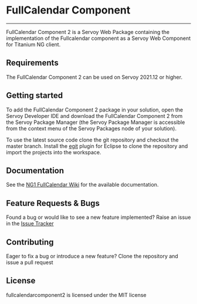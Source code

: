 # FullCalendar Component
-------------
FullCalendar Component 2 is a Servoy Web Package containing the implementation of the Fullcalendar component as a Servoy Web Component for Titanium NG client.

Requirements
-------------
The FullCalendar Component 2 can be used on Servoy 2021.12 or higher.


Getting started
-------------
To add the FullCalendar Component 2 package in your solution, open the Servoy Developer IDE and download the FullCalendar Component 2 from the Servoy Package Manager (the Servoy Package Manager is accessible from the context menu of the Servoy Packages node of your solution).

To use the latest source code clone the git repository and checkout the master branch. Install the [egit](http://www.eclipse.org/egit/download/) plugin for Eclipse to clone the repository and import the projects into the workspace.



Documentation
-------------
See the [NG1 FullCalendar Wiki](https://github.com/Servoy/fullcalendarcomponent/wiki) for the available documentation.


Feature Requests & Bugs
-----------------------
Found a bug or would like to see a new feature implemented? Raise an issue in the [Issue Tracker](https://github.com/Servoy/fullcalendarcomponent2/issues)


Contributing
-------------
Eager to fix a bug or introduce a new feature? Clone the repository and issue a pull request


License
-------
fullcalendarcomponent2 is licensed under the MIT license
